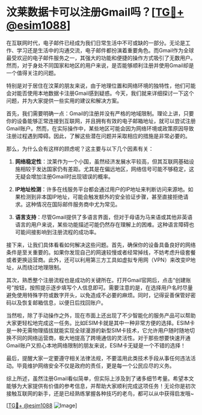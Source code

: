 # 汶莱数据卡可以注册Gmail吗？[[TG💪+ @esim1088](https://t.me/s/esim1088)]

在互联网时代，电子邮件已经成为我们日常生活中不可或缺的一部分。无论是工作、学习还是生活中的沟通交流，电子邮件都扮演着重要角色。而Gmail作为全球最受欢迎的电子邮件服务之一，其强大的功能和便捷的操作方式吸引了无数用户。然而，对于身处不同国家和地区的用户来说，是否能够顺利注册并使用Gmail却是一个值得关注的问题。

特别是对于居住在汶莱的朋友来说，由于地理位置和网络环境的独特性，他们可能会对能否使用本地数据卡注册Gmail感到疑惑。今天，我们就来详细探讨一下这个问题，并为大家提供一些实用的建议和解决方案。

首先，我们需要明确一点：Gmail的注册并没有严格的地域限制。理论上讲，只要你的设备能够正常连接到互联网，并且拥有有效的电子邮箱地址，就可以尝试注册Gmail账户。然而，在实际操作中，某些地区可能会因为网络环境或政策原因导致注册过程遇到障碍。因此，了解这些潜在问题并采取相应的措施是非常必要的。

那么，为什么会有这样的顾虑呢？这主要与以下几个因素有关：

1. **网络稳定性**：汶莱作为一个小国，虽然经济发展水平较高，但其互联网基础设施相较于发达国家仍有差距。尤其是在偏远地区，网络信号可能不够稳定，这无疑会增加注册Gmail时出现错误的概率。
   
2. **IP地址检测**：许多在线服务平台都会通过用户的IP地址来判断访问来源地。如果检测到非本国IP地址，可能会触发额外的安全验证步骤，甚至直接拒绝请求。这种情况在国际邮件服务商中尤为常见。
   
3. **语言支持**：尽管Gmail提供了多语言界面，但对于母语为马来语或其他非英语语言的用户来说，某些功能描述可能仍然存在理解上的困难。这种语言障碍也可能间接影响到注册流程的成功率。

接下来，让我们具体看看如何解决这些问题。首先，确保你的设备具备良好的网络条件是至关重要的。如果你发现自己的网速较慢或者经常掉线，不妨考虑升级套餐或者更换运营商。此外，还可以利用第三方工具如虚拟专用网（VPN）来改变IP地址，从而绕过地理限制。

其次，熟悉整个注册流程也是成功的关键所在。打开Gmail官网后，点击“创建账号”按钮，按照提示逐步填写个人信息即可。需要注意的是，在选择用户名时尽量避免使用特殊字符或数字开头，以免造成不必要的麻烦。同时，记得妥善保管好密码以及恢复邮箱信息，以便日后找回账户。

当然啦，除了手动操作之外，现在市面上还出现了不少智能化的服务产品可以帮助大家更轻松地完成这一任务。比如ESIM卡就是其中一种非常方便的选择。ESIM卡是一种无需物理插拔就能实现全球漫游的新型SIM卡技术，它允许用户随时随地切换不同的网络运营商，极大地提高了跨境通信的灵活性。对于那些想要快速开通Gmail账户又担心本地网络限制的朋友来说，ESIM卡无疑是一个不错的选择！

最后，提醒大家一定要遵守相关法律法规，不要滥用此类技术手段从事任何违法活动。毕竟维护网络安全不仅是政府的责任，更是每一个公民应尽的义务。

综上所述，虽然注册Gmail看似简单，但实际上涉及到了诸多细节考量。希望本文能够为大家提供有价值的参考信息，并帮助大家顺利完成这项任务！无论你是初次接触互联网的新手，还是已经熟练掌握各种技巧的老鸟，都可以从中获得启发哦~

[[TG💪+ @esim1088](https://t.me/s/esim1088) ![Image](https://i.postimg.cc/4NQfJmqS/Snipaste-2025-05-13-00-14-12.png)]